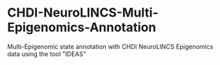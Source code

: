 # CHDI-NeuroLINCS-Multi-Epigenomics-Annotation
Multi-Epigenomic state annotation with CHDI NeuroLINCS Epigenomics data using the tool "IDEAS"
